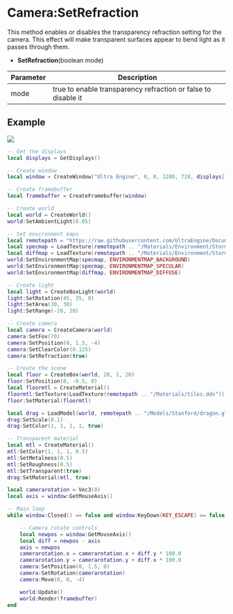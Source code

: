# Camera:SetRefraction

This method enables or disables the transparency refraction setting for the camera. This effect will make transparent surfaces appear to bend light as it passes through them.

- **SetRefraction**(boolean mode)

| Parameter | Description |
|---|---|
| mode | true to enable transparency refraction or false to disable it |

## Example

![](https://raw.githubusercontent.com/UltraEngine/Documentation/master/Images/refraction.jpg)

```lua
-- Get the displays
local displays = GetDisplays()

-- Create window
local window = CreateWindow("Ultra Engine", 0, 0, 1280, 720, displays[1], WINDOW_CENTER | WINDOW_TITLEBAR)

-- Create framebuffer
local framebuffer = CreateFramebuffer(window)

-- Create world
local world = CreateWorld()
world:SetAmbientLight(0.05)

-- Set environment maps
local remotepath = "https://raw.githubusercontent.com/UltraEngine/Documentation/master/Assets"
local specmap = LoadTexture(remotepath .. "/Materials/Environment/Storm/specular.dds")
local diffmap = LoadTexture(remotepath .. "/Materials/Environment/Storm/diffuse.dds")
world:SetEnvironmentMap(specmap, ENVIRONMENTMAP_BACKGROUND)
world:SetEnvironmentMap(specmap, ENVIRONMENTMAP_SPECULAR)
world:SetEnvironmentMap(diffmap, ENVIRONMENTMAP_DIFFUSE)

-- Create light
local light = CreateBoxLight(world)
light:SetRotation(45, 35, 0)
light:SetArea(30, 30)
light:SetRange(-20, 20)

-- Create camera
local camera = CreateCamera(world)
camera:SetFov(70)
camera:SetPosition(0, 1.5, -4)
camera:SetClearColor(0.125)
camera:SetRefraction(true)

-- Create the scene
local floor = CreateBox(world, 20, 1, 20)
floor:SetPosition(0, -0.5, 0)
local floormtl = CreateMaterial()
floormtl:SetTexture(LoadTexture(remotepath .. "/Materials/tiles.dds"))
floor:SetMaterial(floormtl)

local drag = LoadModel(world, remotepath .. "/Models/Stanford/dragon.glb")
drag:SetScale(0.1)
drag:SetColor(1, 1, 1, 1, true)

-- Transparent material
local mtl = CreateMaterial()
mtl:SetColor(1, 1, 1, 0.5)
mtl:SetMetalness(0.5)
mtl:SetRoughness(0.5)
mtl:SetTransparent(true)
drag:SetMaterial(mtl, true)

local camerarotation = Vec3(0)
local axis = window:GetMouseAxis()

-- Main loop
while window:Closed() == false and window:KeyDown(KEY_ESCAPE) == false do

    -- Camera rotate controls
    local newpos = window:GetMouseAxis()
    local diff = newpos - axis
    axis = newpos
    camerarotation.x = camerarotation.x + diff.y * 100.0
    camerarotation.y = camerarotation.y + diff.x * 100.0
    camera:SetPosition(0, 1.5, 0)
    camera:SetRotation(camerarotation)
    camera:Move(0, 0, -4)

    world:Update()
    world:Render(framebuffer)
end
```
